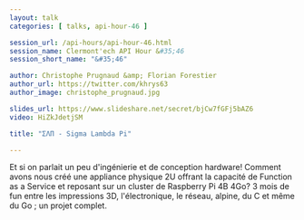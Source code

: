 ```yaml
---
layout: talk
categories: [ talks, api-hour-46 ]

session_url: /api-hours/api-hour-46.html
session_name: Clermont'ech API Hour &#35;46
session_short_name: "&#35;46"

author: Christophe Prugnaud &amp; Florian Forestier
author_url: https://twitter.com/khrys63
author_image: christophe_prugnaud.jpg

slides_url: https://www.slideshare.net/secret/bjCw7fGFj5bAZ6
video: HiZkJdetjSM

title: "ΣΛΠ - Sigma Lambda Pi"

---
```


Et si on parlait un peu d'ingénierie et de conception hardware!
Comment avons nous créé une appliance physique 2U offrant la capacité de Function as a Service et reposant sur un cluster de Raspberry Pi 4B 4Go?
3 mois de fun entre les impressions 3D, l'électronique, le réseau, alpine, du C et même du Go ; un projet complet.

